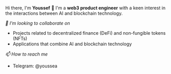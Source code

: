 Hi there, I'm **Youssef** 👋
I'm a **web3 product engineer** with a keen interest in the interactions between AI and blockchain technology.

*👯 I'm looking to collaborate on*
- Projects related to decentralized finance (DeFi) and non-fungible tokens (NFTs)
- Applications that combine AI and blockchain technology

*📫 How to reach me*
- Telegram: @youssea
